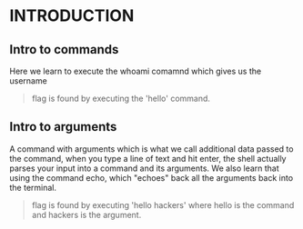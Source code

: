 # INTRODUCTION 
## Intro to commands
Here we learn to execute the whoami comamnd which gives us the username 
> flag is found by executing the 'hello' command. 

## Intro to arguments
A command with arguments which is what we call additional data passed to the command, when you type a line of text and hit enter, the shell actually parses your input into a command and its arguments.
We also learn that using the command echo, which "echoes" back all the arguments back into the terminal. 
> flag is found by executing 'hello hackers' where hello is the command and hackers is the argument. 
